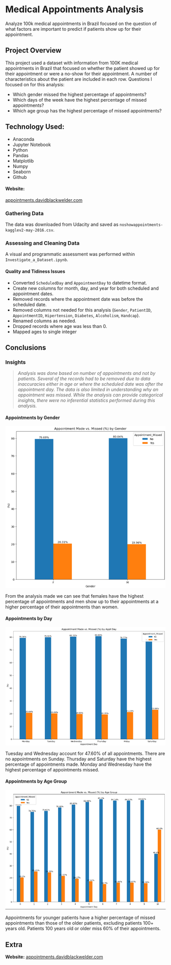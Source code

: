# Medical Appointments Analysis
Analyze 100k medical appointments in Brazil focused on the question of what factors are important to predict if patients show up for their appointment.

## Project Overview
This project used a dataset with information from 100K medical appointments in Brazil that focused on whether the patient showed up for their appointment or were a no-show for their appointment. A number of characteristics about the patient are included in each row. Questions I focused on for this analysis:

- Which gender missed the highest percentage of appointments?
- Which days of the week have the highest percentage of missed appointments?
- Which age group has the highest percentage of missed appointments?

## Technology Used:
- Anaconda
- Jupyter Notebook
- Python
- Pandas
- Matplotlib
- Numpy
- Seaborn
- Github

#### Website:
[appointments.davidblackwelder.com](https://appointments.davidblackwelder.com)


### Gathering Data
The data was downloaded from Udacity and saved as `noshowappointments-kagglev2-may-2016.csv`.

### Assessing and Cleaning Data
A visual and programmatic assessment was performed within `Investigate_a_Dataset.ipynb`.

#### Quality and Tidiness Issues
- Converted `ScheduledDay` and `AppointmentDay` to datetime format.
- Create new columns for month, day, and year for both scheduled and appointment dates.
- Removed records where the appointment date was before the scheduled date.
- Removed columns not needed for this analysis (`Gender`, `PatientID`, `AppointmentID`, `Hipertension`, `Diabetes`, `Alcoholism`, `Handcap`).
- Renamed columns as needed.
- Dropped records where age was less than 0.
- Mapped ages to single integer

## Conclusions

### Insights
> _Analysis was done based on number of appointments and not by patients. Several of the records had to be removed due to data inaccuracies either in age or where the scheduled date was after the appointment day. The data is also limited in understanding why an appointment was missed. While the analysis can provide categorical insights, there were no inferential statistics performed during this analysis._

#### Appointments by Gender
<img src="appt_made_vs_missed_by_gender.png">

From the analysis made we can see that females have the highest percentage of appointments and men show up to their appointments at a higher percentage of their appointments than women.

#### Appointments by Day
<img src="appt_made_vs_missed_by_appt_day.png">

Tuesday and Wednesday account for 47.60% of all appointments. There are no appointments on Sunday. Thursday and Saturday have the highest percentage of appointments made. Monday and Wednesday have the highest percentage of appointments missed.

#### Appointments by Age Group
<img src="appt_made_vs_missed_by_age_group.png">

Appointments for younger patients have a higher percentage of missed appointments than those of the older patients, excluding patients 100+ years old. Patients 100 years old or older miss 60% of their appointments.

## Extra
__Website:__ [appointments.davidblackwelder.com](https://appointments.com/davidblackwelder.com)
